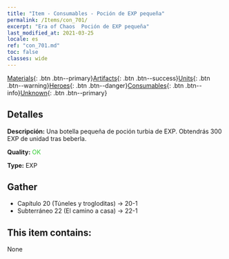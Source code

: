 ```yaml
---
title: "Item - Consumables - Poción de EXP pequeña"
permalink: /Items/con_701/
excerpt: "Era of Chaos  Poción de EXP pequeña"
last_modified_at: 2021-03-25
locale: es
ref: "con_701.md"
toc: false
classes: wide
---
```

 [Materials](/es/Items/){: .btn .btn--primary}[Artifacts](/es/Items/Artifacts/){: .btn .btn--success}[Units](/es/Items/Units/){: .btn .btn--warning}[Heroes](/es/Items/Heroes/){: .btn .btn--danger}[Consumables](/es/Items/Consumables/){: .btn .btn--info}[Unknown](/es/Items/Unknown/){: .btn .btn--primary}

## Detalles
 **Descripción:** Una botella pequeña de poción turbia de EXP. Obtendrás 300 EXP de unidad tras beberla.

 **Quality:** <span style="color: #32CD32">OK</span>

 **Type:** EXP

## Gather

*    Capítulo 20 (Túneles y trogloditas) -> 20-1 
*    Subterráneo 22 (El camino a casa) -> 22-1 

## This item contains:

  None

